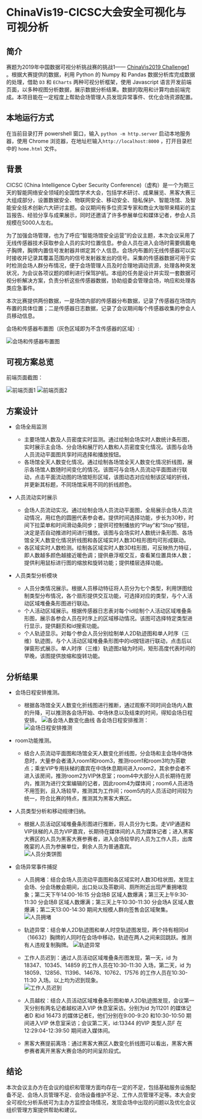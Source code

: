# **ChinaVis19-CICSC大会安全可视化与可视分析**

## **简介**  
    
赛题为2019年中国数据可视分析挑战赛的挑战1—— [ChinaVis2019 Challenge1](http://www.chinavis.org/2019/challenge.html) 。根据大赛提供的数据，利用 Python 的 Numpy 和  Pandas 数据分析库完成数据的处理，借助 `D3` 和 `ECharts` 两种可视分析框架，使用 Javascript 语言开发前端页面，以多种视图分析数据，展示数据分析结果。数据的取用和计算均由前端完成。本项目能在一定程度上帮助会场管理人员发现异常事件、优化会场资源配置。

## **本地运行方式**

在当前目录打开 powershell 窗口，输入 `python -m http.server` 启动本地服务器，使用 Chrome 浏览器，在地址栏输入`http://localhost:8000` ，打开目录栏中的 `home.html` 文件。  


## **背景**
CICSC (China Intelligence Cyber Security Conference)（虚构）是一个为期三天的智能网络安全领域的全国性学术大会，包括学术研讨、成果展览、黑客大赛三大组成部分，设置数据安全、物联网安全、移动安全、隐私保护、智能场馆、及智能安全技术创新六大研讨主题。会议期间有多位资深专家和商业大咖带来精彩的主旨报告、经验分享与成果展示，同时还邀请了许多参展单位和媒体记者，参会人员规模在5000人左右。

为了加强会场管理，也为了呼应“智能场馆安全运营”的会议主题，本次会议采用了无线传感器技术获取参会人员的实时位置信息。参会人员在进入会场时需要佩戴电子胸牌，胸牌内置信号发射器并绑定其个人信息。会场内布置的无线传感器可以实时接收并记录其覆盖范围内的信号发射器发出的信号。采集的传感器数据可用于实时检测会场人群分布情况，便于会场管理人员及时合理地调动资源，处理各种突发状况，为会议各项议题的顺利进行保驾护航。本组的任务是设计并实现一套数据可视分析解决方案，负责分析这些传感器数据，协助组委会管理会场，响应和处理各类应急事件。 

本次比赛提供两份数据，一是场馆内部的传感器分布数据，记录了传感器在场馆内布置的具体位置；二是传感器日志数据，记录了会议期间每个传感器收集的参会人员移动信息。 
 
会场和传感器布置图（灰色区域即为不含传感器的区域）:

![会场和传感器布置图](images/会场和传感器布置图.jpg)


## **可视方案总览**  

 前端页面截图：

![前端页面1](images/前端页面1.png)
![前端页面2](images/前端页面2.png)

## **方案设计**

* 会场全局监测
  * 主要场馆人数及人员密度实时监测。通过绘制会场实时人数统计条形图，实时展示主会场、分会场和展厅的人数和人员密度变化情况。该图与会场人员流动平面图共享时间选择和播放按钮。
  * 各场馆全天人数变化情况。通过绘制各场馆全天人数变化情况折线图，展示各场馆人数随时间变化的情况。该图可与会场人员流动平面图进行联动，点击平面流动图的场馆矩形区域，该图动态对应绘制该区域的折线，并更新其标题，不同场馆采用不同的折线颜色。
  
* 人员流动实时展示
  * 会场人员流动实况。通过绘制会场人员流动平面图，全局展示会场人员流动情况，用红色的圆圈代表参会者。提供时间选择功能，步长为30秒，时间下拉菜单和时间滑动条同步；提供可控制播放的“Play”和“Stop”按钮，决定是否自动推进时间进行播放。该图与会场实时人数统计条形图、各场馆全天人数变化情况折线图和各区域实时人数3D柱形图均可形成联动。
  * 各区域实时人数检测。绘制各区域实时人数3D柱形图，可反映热力特征，即人数越多颜色越接近暖色调；提供悬浮框交互，查看某位置具体人数；提供利用鼠标进行图的缩放和旋转功能；提供楼层选择功能。

* 人员类型分析模块
  * 人员分类情况展示。根据人员移动特征将人员分为七个类型，利用饼图绘制类型分布情况，各个扇形提供交互功能，可选择对应的类型，与个人活动区域堆叠条形图进行联动。
  * 个人活动区域展示。根据传感器日志表对每个id绘制个人活动区域堆叠条形图，展示各参会人员在时序上的区域移动情况。该图可选择特定类型进行显示，提供翻页和id搜索功能。
  * 个人轨迹显示。对每个参会人员分别绘制单人2D轨迹图和单人时序（三维）轨迹图，与个人活动区域堆叠条形图中的id按钮进行联动，点击后以弹窗形式展示。单人时序（三维）轨迹图z轴为时间，矩形高度代表时间的早晚，该图提供放缩和旋转功能。

## **分析结果**

* 会场日程安排推测。
  * 根据各场馆全天人数变化折线图进行推断，通过观察不同时间会场内人数的升降，可以推测各会场开始、中场休息以及结束的时间，得知会场日程安排。
  ![各会场人数变化曲线](images/各会场人数变化曲线.png) 
  各会场日程安排推测：
  ![会场日程安排推测](images/会场日程安排推测.png)    

* room功能推测。
  * 结合人员流动平面图和场馆全天人数变化折线图，分会场和主会场中场休息时，大量参会者涌入room1和room3，推测room1和room3均为茶歇点；乘坐VIP专用扶梯的嘉宾在中场休息期间进入room2，其余参会者不进入该房间，推测room2为VIP休息室；room4中大部分人员长期待在房内，推测为进行文案编辑的记者，因此room4为媒体间；room6人员进场不用签到，且入场较早，推测其为工作间；room5内的人员活动时间较为统一，符合比赛的特点，推测其为黑客大赛区。

* 人员类型分析和移动规律归纳。
  * 根据人员活动区域堆叠条形图进行推断，将人员分为七类。走VIP通道和VIP扶梯的人员为VIP嘉宾，长期待在媒体间的人员为媒体记者；进入黑客大赛区的人员为黑客大赛参赛者，进入会场较早的人员为工作人员，出席晚宴的人员为参展单位，剩余人员为普通嘉宾。  
  ![人员分类饼图](images/人员分类饼图.png)

* 会场异常事件捕捉
  * 人员拥堵：结合会场人员流动平面图和各区域实时人数3D柱状图，发现主会场、分会场散会期间，出口处以及茶歇间、厕所附近出现严重拥堵现象；第二天下午14:00-16:15 分会场B 区域人数爆满；第三天上午9:30-11:30 分会场B 区域人数爆满；第三天上午10:30-11:30 分会场A 区域人数爆满；第二天13:00-14:30 期间大规模人群向签售会区域聚集。
  ![人员拥堵](images/人员拥堵.png)

  * 轨迹异常：结合单人2D轨迹图和单人时空轨迹图发现，两个持有相同id（16632）胸牌的人同时在会场中移动，轨迹在两人之间来回跳跃。推测有人违规复制胸牌。
  ![轨迹异常](images/轨迹异常.png)

  * 工作人员迟到：通过人员活动区域堆叠条形图发现，第一天，id 为18347、10345、14859 的工作人员在10:30-11:30 入场，第二天，id 为18059、12856、11396、14678、10762、17576 的工作人员在10:30-11:30 入场。以上均为迟到现象。  
  ![工作人员迟到](images/工作人员迟到.png)

  * 人员越权：结合人员活动区域堆叠条形图和单人2D轨迹图发现，会议第一天分别有两名记者越权进入VIP 休息室采访。分别为id 为11201 的媒体记者D 和id 16473 的媒体记者E，他们分别在9:00-9:20 和10:30-10:50 期间进入VIP 休息室采访；会议第二天，id:13344 的VIP 类型人员F 在12:29:04-12:39:50 期间进入媒体间。
  * 黑客大赛提前离场：通过黑客大赛区人数变化折线图可以看出，黑客大赛参赛者离开黑客大赛会场的时间呈阶段式。

## **结论**

本次会议主办方在会议的组织和管理方面均存在一定的不足，包括基础服务设施配备不足、会场人员管理不足、会场设备维护不足、工作人员管理不足等。本大会安全可视化分析系统可为主办方监控会场情况，发现会场中出现的问题以及优化会议组织管理方案提供帮助和建议。



